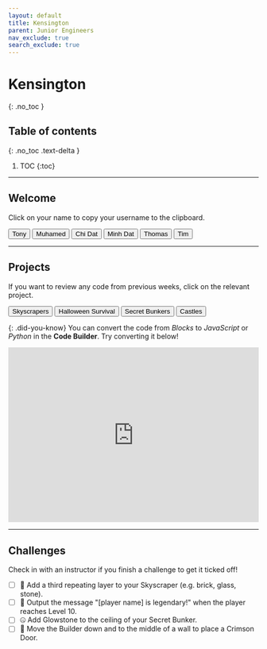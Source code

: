 ```yaml
---
layout: default
title: Kensington
parent: Junior Engineers
nav_exclude: true
search_exclude: true
---
```


# Kensington
{: .no_toc }

## Table of contents
{: .no_toc .text-delta }

1. TOC
{:toc}

---

## Welcome
Click on your name to copy your username to the clipboard.

<div id="roll">
  <button class="btn mr-4 mb-4" id="instructor15">Tony<span style="display:none">🧱🎃🤐</span></button>
  <button class="btn mr-4 mb-4" id="instructor15">Muhamed<span style="display:none"></span></button>
  <button class="btn mr-4 mb-4" id="junior168">Chi Dat<span style="display:none">🥉🎃</span></button>
  <button class="btn mr-4 mb-4" id="junior169">Minh Dat<span style="display:none">🥇🎃</span></button>
  <button class="btn mr-4 mb-4" id="junior170">Thomas<span style="display:none">🥈🎃</span></button>
  <button class="btn mr-4 mb-4" id="junior171">Tim<span style="display:none"></span></button>
  <!--
  <button class="btn mr-4 mb-4" id="junior172">Spare<span style="display:none"></span></button>
  -->
</div>

---

## Projects
If you want to review any code from previous weeks, click on the relevant project.

<div id="project-list">
  <button class="btn mr-2 mb-2" id="https://minecraft.makecode.com/#pub:_Xi2FtRKYe5pr">Skyscrapers</button>
  <button class="btn mr-2 mb-2" id="https://minecraft.makecode.com/#pub:_TX0A5u6KbC9W">Halloween Survival</button>
  <button class="btn mr-2 mb-2" id="https://minecraft.makecode.com/#pub:_RHbcEYP6zF2t">Secret Bunkers</button>
  <button class="btn mr-2 mb-2" id="https://minecraft.makecode.com/#pub:_DzzgxMFzi2Um">Castles</button>
  <!--
  <button class="btn mr-2 mb-2" id="fountains">Fountains</button>
  <button class="btn mr-2 mb-2" id="zoos">Zoos</button>
  <button class="btn mr-2 mb-2" id="ancient-temples">Ancient Temples</button>
  -->
</div>

{: .did-you-know}
You can convert the code from *Blocks* to *JavaScript* or *Python* in the **Code Builder**. Try converting it below!

<div style="position:relative;height:0;padding-bottom:70%;overflow:hidden;"><iframe style="position:absolute;top:0;left:0;width:100%;height:100%;" src="https://minecraft.makecode.com/#pub:_LYXFti95gUX7" frameborder="0" sandbox="allow-popups allow-forms allow-scripts allow-same-origin"></iframe></div>

---

## Challenges
Check in with an instructor if you finish a challenge to get it ticked off!

- [ ] 🧱 Add a third repeating layer to your Skyscraper (e.g. brick, glass, stone).
- [ ] 🎃 Output the message "[player name] is legendary!" when the player reaches Level 10.
- [ ] 🤐 Add Glowstone to the ceiling of your Secret Bunker.
- [ ] 🏰 Move the Builder down and to the middle of a wall to place a Crimson Door.

<script src="{{site.url}}/junior-engineers/assets/class.js"></script>
